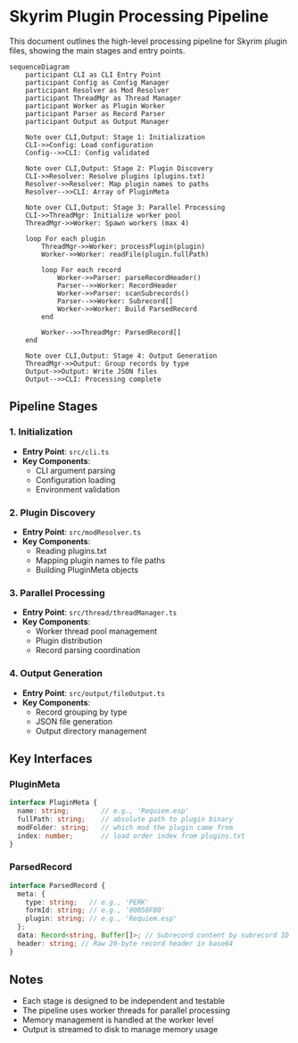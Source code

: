# Skyrim Plugin Processing Pipeline

This document outlines the high-level processing pipeline for Skyrim plugin files, showing the main stages and entry points.

```mermaid
sequenceDiagram
    participant CLI as CLI Entry Point
    participant Config as Config Manager
    participant Resolver as Mod Resolver
    participant ThreadMgr as Thread Manager
    participant Worker as Plugin Worker
    participant Parser as Record Parser
    participant Output as Output Manager

    Note over CLI,Output: Stage 1: Initialization
    CLI->>Config: Load configuration
    Config-->>CLI: Config validated

    Note over CLI,Output: Stage 2: Plugin Discovery
    CLI->>Resolver: Resolve plugins (plugins.txt)
    Resolver->>Resolver: Map plugin names to paths
    Resolver-->>CLI: Array of PluginMeta

    Note over CLI,Output: Stage 3: Parallel Processing
    CLI->>ThreadMgr: Initialize worker pool
    ThreadMgr->>Worker: Spawn workers (max 4)
    
    loop For each plugin
        ThreadMgr->>Worker: processPlugin(plugin)
        Worker->>Worker: readFile(plugin.fullPath)
        
        loop For each record
            Worker->>Parser: parseRecordHeader()
            Parser-->>Worker: RecordHeader
            Worker->>Parser: scanSubrecords()
            Parser-->>Worker: Subrecord[]
            Worker->>Worker: Build ParsedRecord
        end
        
        Worker-->>ThreadMgr: ParsedRecord[]
    end

    Note over CLI,Output: Stage 4: Output Generation
    ThreadMgr->>Output: Group records by type
    Output->>Output: Write JSON files
    Output-->>CLI: Processing complete
```

## Pipeline Stages

### 1. Initialization
- **Entry Point**: `src/cli.ts`
- **Key Components**:
  - CLI argument parsing
  - Configuration loading
  - Environment validation

### 2. Plugin Discovery
- **Entry Point**: `src/modResolver.ts`
- **Key Components**:
  - Reading plugins.txt
  - Mapping plugin names to file paths
  - Building PluginMeta objects

### 3. Parallel Processing
- **Entry Point**: `src/thread/threadManager.ts`
- **Key Components**:
  - Worker thread pool management
  - Plugin distribution
  - Record parsing coordination

### 4. Output Generation
- **Entry Point**: `src/output/fileOutput.ts`
- **Key Components**:
  - Record grouping by type
  - JSON file generation
  - Output directory management

## Key Interfaces

### PluginMeta
```typescript
interface PluginMeta {
  name: string;        // e.g., 'Requiem.esp'
  fullPath: string;    // absolute path to plugin binary
  modFolder: string;   // which mod the plugin came from
  index: number;       // load order index from plugins.txt
}
```

### ParsedRecord
```typescript
interface ParsedRecord {
  meta: {
    type: string;   // e.g., 'PERK'
    formId: string; // e.g., '00058F80'
    plugin: string; // e.g., 'Requiem.esp'
  };
  data: Record<string, Buffer[]>; // Subrecord content by subrecord ID
  header: string; // Raw 20-byte record header in base64
}
```

## Notes
- Each stage is designed to be independent and testable
- The pipeline uses worker threads for parallel processing
- Memory management is handled at the worker level
- Output is streamed to disk to manage memory usage 